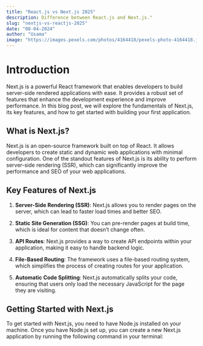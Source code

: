 ```yaml
---
title: "React.js vs Next.js 2025"
description: Difference between React.js and Next.js."
slug: "nextjs-vs-reactjs-2025"
date: "08-04-2024"
author: "Usama"
image: "https://images.pexels.com/photos/4164418/pexels-photo-4164418.jpeg?auto=compress&cs=tinysrgb&w=600"
---
```


# Introduction

Next.js is a powerful React framework that enables developers to build server-side rendered applications with ease. It provides a robust set of features that enhance the development experience and improve performance. In this blog post, we will explore the fundamentals of Next.js, its key features, and how to get started with building your first application.

## What is Next.js?

Next.js is an open-source framework built on top of React. It allows developers to create static and dynamic web applications with minimal configuration. One of the standout features of Next.js is its ability to perform server-side rendering (SSR), which can significantly improve the performance and SEO of your web applications.

## Key Features of Next.js

1. **Server-Side Rendering (SSR)**: Next.js allows you to render pages on the server, which can lead to faster load times and better SEO.
2. **Static Site Generation (SSG)**: You can pre-render pages at build time, which is ideal for content that doesn’t change often.

3. **API Routes**: Next.js provides a way to create API endpoints within your application, making it easy to handle backend logic.

4. **File-Based Routing**: The framework uses a file-based routing system, which simplifies the process of creating routes for your application.

5. **Automatic Code Splitting**: Next.js automatically splits your code, ensuring that users only load the necessary JavaScript for the page they are visiting.

## Getting Started with Next.js

To get started with Next.js, you need to have Node.js installed on your machine. Once you have Node.js set up, you can create a new Next.js application by running the following command in your terminal:
